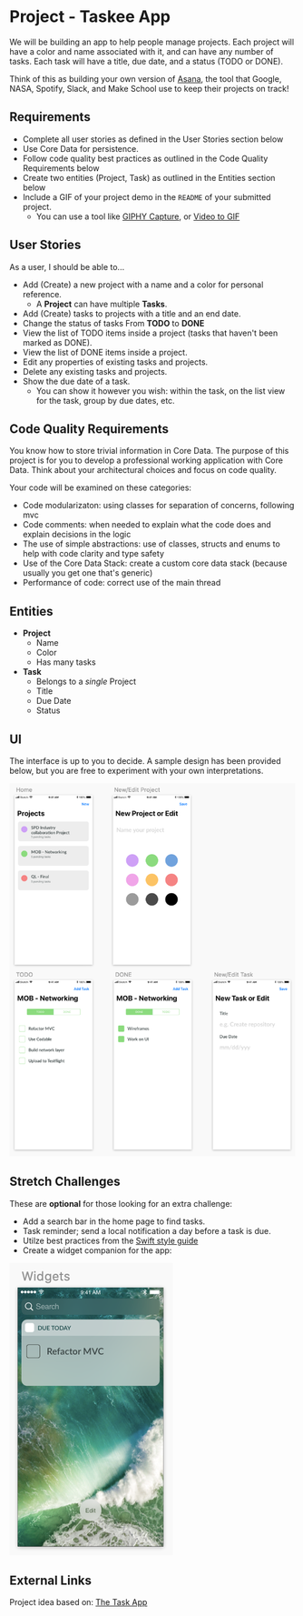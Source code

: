 # Project - Taskee App

We will be building an app to help people manage projects. Each project will have a color and name associated with it, and can have any number of tasks. Each task will have a title, due date, and a status (TODO or DONE).

Think of this as building your own version of [Asana](https://app.asana.com/), the tool that Google, NASA, Spotify, Slack, and Make School use to keep their projects on track!

## Requirements

- Complete all user stories as defined in the User Stories section below
- Use Core Data for persistence.
- Follow code quality best practices as outlined in the Code Quality Requirements below
- Create two entities (Project, Task) as outlined in the Entities section below
- Include a GIF of your project demo in the `README` of your submitted project.
    - You can use a tool like [GIPHY Capture](https://giphy.com/apps/giphycapture), or [Video to GIF](https://imgur.com/vidgif)

## User Stories

As a user, I should be able to... 

- Add (Create) a new project with a name and a color for personal reference.
    - A **Project** can have multiple **Tasks**.
- Add (Create) tasks to projects with a title and an end date.
- Change the status of tasks From **TODO** to **DONE**
- View the list of TODO items inside a project (tasks that haven't been marked as DONE).
- View the list of DONE items inside a project.
- Edit any properties of existing tasks and projects.
- Delete any existing tasks and projects.
- Show the due date of a task.
    - You can show it however you wish: within the task, on the list view for the task, group by due dates, etc.


## Code Quality Requirements

You know how to store trivial information in Core Data. The purpose of this project is for you to develop a professional working application with Core Data. Think about your architectural choices and focus on code quality.

Your code will be examined on these categories:

- Code modularizaton: using classes for separation of concerns, following mvc
- Code comments: when needed to explain what the code does and explain decisions in the logic
- The use of simple abstractions: use of classes, structs and enums to help with code clarity and type safety
- Use of the Core Data Stack: create a custom core data stack (because usually you get one that's generic)
- Performance of code: correct use of the main thread

## Entities

- **Project**
    - Name
    - Color
    - Has many tasks
- **Task**
    - Belongs to a *single* Project
    - Title
    - Due Date
    - Status

## UI

The interface is up to you to decide. A sample design has been provided below, but you are free to experiment with your own interpretations.

![sketch](taskee.png)

## Stretch Challenges

These are **optional** for those looking for an extra challenge:

- Add a search bar in the home page to find tasks.
- Task reminder; send a local notification a day before a task is due.
- Utilze best practices from the [Swift style guide](https://google.github.io/swift)
- Create a widget companion for the app:

![widget](widget.png)


## External Links

Project idea based on: [The Task App](https://twitter.com/thetaskapp)
